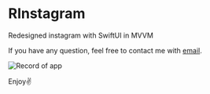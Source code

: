 # RInstagram
Redesigned instagram with SwiftUI in MVVM

If you have any question, feel free to contact me with [email](mailto:Me@AliAghamirbabaei.com).

![Record of app](https://github.com/AliAghamirbabaei/RInstagram/blob/main/Record.gif)

Enjoy✌️
